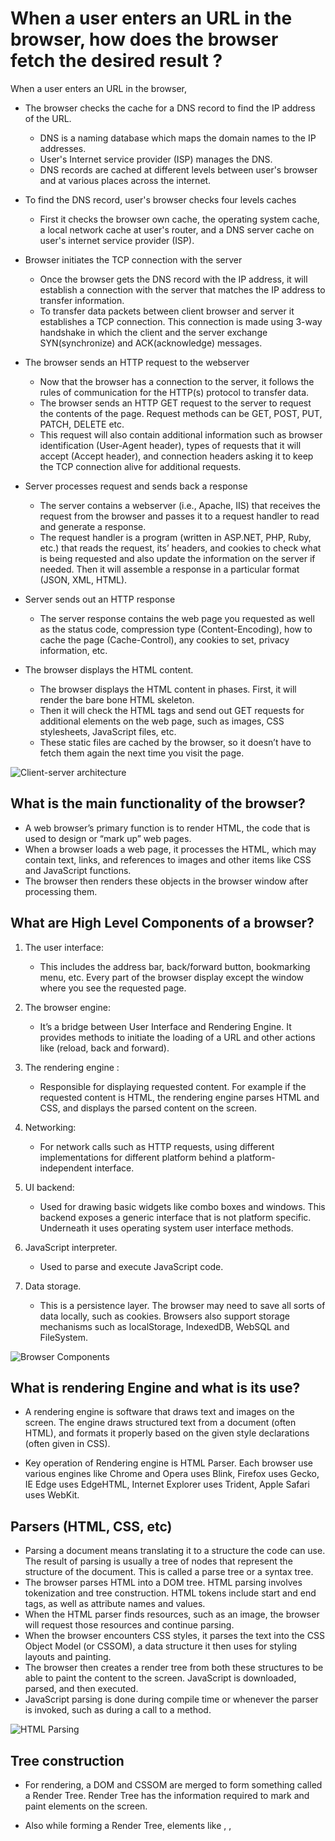 # When a user enters an URL in the browser, how does the browser fetch the desired result ?

When a user enters an URL in the browser,

- The browser checks the cache for a DNS record to find the IP address of the URL.

  - DNS is a naming database which maps the domain names to the IP addresses.
  - User's Internet service provider (ISP) manages the DNS.
  - DNS records are cached at different levels between user's browser and at various places across the internet.

- To find the DNS record, user's browser checks four levels caches

  - First it checks the browser own cache, the operating system cache, a local network cache at user's router, and a DNS server cache on user's internet service provider (ISP).

- Browser initiates the TCP connection with the server

  - Once the browser gets the DNS record with the IP address, it will establish a connection with the server that matches the IP address to transfer information.
  - To transfer data packets between client browser and server it establishes a TCP connection. This connection is made using 3-way handshake in which the client and the server exchange SYN(synchronize) and ACK(acknowledge) messages.

- The browser sends an HTTP request to the webserver

  - Now that the browser has a connection to the server, it follows the rules of communication for the HTTP(s) protocol to transfer data.
  - The browser sends an HTTP GET request to the server to request the contents of the page. Request methods can be GET, POST, PUT, PATCH, DELETE etc.
  - This request will also contain additional information such as browser identification (User-Agent header), types of requests that it will accept (Accept header), and connection headers asking it to keep the TCP connection alive for additional requests.

- Server processes request and sends back a response

  - The server contains a webserver (i.e., Apache, IIS) that receives the request from the browser and passes it to a request handler to read and generate a response.
  - The request handler is a program (written in ASP.NET, PHP, Ruby, etc.) that reads the request, its’ headers, and cookies to check what is being requested and also update the information on the server if needed. Then it will assemble a response in a particular format (JSON, XML, HTML).

- Server sends out an HTTP response

  - The server response contains the web page you requested as well as the status code, compression type (Content-Encoding), how to cache the page (Cache-Control), any cookies to set, privacy information, etc.

- The browser displays the HTML content.
  - The browser displays the HTML content in phases. First, it will render the bare bone HTML skeleton.
  - Then it will check the HTML tags and send out GET requests for additional elements on the web page, such as images, CSS stylesheets, JavaScript files, etc.
  - These static files are cached by the browser, so it doesn’t have to fetch them again the next time you visit the page.

![Client-server architecture](https://madooei.github.io/cs421_sp20_homepage/assets/client-server-1.png "Client-server architecture")

## What is the main functionality of the browser?

- A web browser’s primary function is to render HTML, the code that is used to design or “mark up” web pages.
- When a browser loads a web page, it processes the HTML, which may contain text, links, and references to images and other items like CSS and JavaScript functions.
- The browser then renders these objects in the browser window after processing them.

## What are High Level Components of a browser?

1. The user interface:

   - This includes the address bar, back/forward button, bookmarking menu, etc. Every part of the browser display except the window where you see the requested page.

2. The browser engine:

   - It’s a bridge between User Interface and Rendering Engine. It provides methods to initiate the loading of a URL and other actions like (reload, back and forward).

3. The rendering engine :

   - Responsible for displaying requested content. For example if the requested content is HTML, the rendering engine parses HTML and CSS, and displays the parsed content on the screen.

4. Networking:

   - For network calls such as HTTP requests, using different implementations for different platform behind a platform-independent interface.

5. UI backend:

   - Used for drawing basic widgets like combo boxes and windows. This backend exposes a generic interface that is not platform specific. Underneath it uses operating system user interface methods.

6. JavaScript interpreter.

   - Used to parse and execute JavaScript code.

7. Data storage.

   - This is a persistence layer. The browser may need to save all sorts of data locally, such as cookies. Browsers also support storage mechanisms such as localStorage, IndexedDB, WebSQL and FileSystem.

![Browser Components](https://web-dev.imgix.net/image/T4FyVKpzu4WKF1kBNvXepbi08t52/PgPX6ZMyKSwF6kB8zIhB.png?auto=format&w=500)

## What is rendering Engine and what is its use?

- A rendering engine is software that draws text and images on the screen. The engine draws structured text from a document (often HTML), and formats it properly based on the given style declarations (often given in CSS).

- Key operation of Rendering engine is HTML Parser. Each browser use various engines like Chrome and Opera uses Blink, Firefox uses Gecko, IE Edge uses EdgeHTML, Internet Explorer uses Trident, Apple Safari uses WebKit.

## Parsers (HTML, CSS, etc)

- Parsing a document means translating it to a structure the code can use. The result of parsing is usually a tree of nodes that represent the structure of the document. This is called a parse tree or a syntax tree.
- The browser parses HTML into a DOM tree. HTML parsing involves tokenization and tree construction. HTML tokens include start and end tags, as well as attribute names and values.
- When the HTML parser finds resources, such as an image, the browser will request those resources and continue parsing.
- When the browser encounters CSS styles, it parses the text into the CSS Object Model (or CSSOM), a data structure it then uses for styling layouts and painting.
- The browser then creates a render tree from both these structures to be able to paint the content to the screen. JavaScript is downloaded, parsed, and then executed.
- JavaScript parsing is done during compile time or whenever the parser is invoked, such as during a call to a method.

![HTML Parsing](https://media.geeksforgeeks.org/wp-content/uploads/20200516001841/Untitled-Diagram107.png)

## Tree construction

- For rendering, a DOM and CSSOM are merged to form something called a Render Tree. Render Tree has the information required to mark and paint elements on the screen.

- Also while forming a Render Tree, elements like <head>, <link>, <script>, and elements with 'display: none' in CSS are ignored since they are not rendered on the screen.
- DOM API gives access to DOM elements in the DOM tree constructed by the browser, CSSOM is kept hidden from the user.
- But since the browser combines DOM and CSSOM to form the Render Tree, the browser exposes the CSSOM node of a DOM element by providing high-level API on the DOM element itself. This enables the developer to access or change the CSS properties of a CSSOM node.

![Render Tree](https://res.cloudinary.com/practicaldev/image/fetch/s--T2Lw75n3--/c_limit%2Cf_auto%2Cfl_progressive%2Cq_auto%2Cw_880/https://dev-to-uploads.s3.amazonaws.com/i/0av60eim9egeoihfdfo1.png)

## Order of script processing, Layout and Painting

- Script tags are executed in the order they appear.
- Elements on the page won’t render until all the script tags preceding them have loaded and executed.
- async, defer and module types could be used to handle the order of script processing.

![Order of Script Processing](https://www.tutorialexample.com/wp-content/uploads/2020/08/the-process-of-javascript-inline-in-html-page.png)

- Once the Render-Tree is constructed, then the browser starts the printing individual elements on the screen.

![Critical Rendering Part](https://miro.medium.com/max/1100/1*yQJkz12sPxS-kJoMDqzbEQ.png)

- Layout operation

  - The layout is where the elements are marked on the screen. The layout includes all the calculations and mathematics behind an element's position so it takes all the properties related to the position (height, width, position, top left right bottom, etc.) from The Render Tree and places the elements on the screen.

- Paint operation
  - After Layout, a Paint happens. Paint takes properties like color, background-color, border-color, box-shadow, etc. to paint the screen with colors.
  - Since elements (or a sub-tree) in the Render-Tree can overlap each other and they can have CSS properties that make them frequently change the look, position, or geometry (such as animations), the browser creates a layer for it.
  - Creating layers helps the browser efficiently perform painting operations throughout the lifecycle of a web page such as while scrolling or resizing the browser window.

### References

- [https://www.hubspire.com/web-browser-concept-and-functions/](https://www.hubspire.com/web-browser-concept-and-functions/)
- [https://www.mozilla.org/en-US/firefox/browsers/what-is-a-browser/](https://www.mozilla.org/en-US/firefox/browsers/what-is-a-browser/)
- [https://medium.com/@maneesha.wijesinghe1/what-happens-when-you-type-an-url-in-the-browser-and-press-enter-bb0aa2449c1a](https://medium.com/@maneesha.wijesinghe1/what-happens-when-you-type-an-url-in-the-browser-and-press-enter-bb0aa2449c1a)
- [https://aws.amazon.com/blogs/mobile/what-happens-when-you-type-a-url-into-your-browser/](https://aws.amazon.com/blogs/mobile/what-happens-when-you-type-a-url-into-your-browser/)
- [https://web.dev/howbrowserswork/](https://web.dev/howbrowserswork/)
- [https://medium.com/jspoint/how-the-browser-renders-a-web-page-dom-cssom-and-rendering-df10531c9969](https://medium.com/jspoint/how-the-browser-renders-a-web-page-dom-cssom-and-rendering-df10531c9969)
